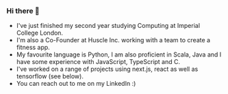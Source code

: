 ### Hi there 👋

<!--
**Vivian-Lopez/Vivian-Lopez** is a ✨ _special_ ✨ repository because its `README.md` (this file) appears on your GitHub profile.

Here are some ideas to get you started:

- 🔭 I’m currently working on ...
- 🌱 I’m currently learning ...
- 👯 I’m looking to collaborate on ...
- 🤔 I’m looking for help with ...
- 💬 Ask me about ...
- 📫 How to reach me: ...
- 😄 Pronouns: ...
- ⚡ Fun fact: ...
-->
<!-- - A full-stack project I'm currently working on is a wallpaper generator that uses GANs to create unique wallpapers. -->

- I've just finished my second year studying Computing at Imperial College London.
- I'm also a Co-Founder at Huscle Inc. working with a team to create a fitness app.
- My favourite language is Python, I am also proficient in Scala, Java and I have some experience with JavaScript, TypeScript and C.
- I've worked on a range of projects using next.js, react as well as tensorflow (see below).
- You can reach out to me on my LinkedIn :)
